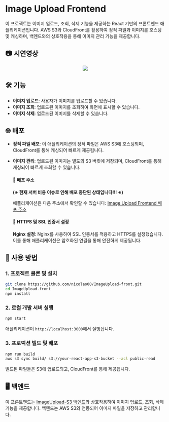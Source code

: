 # Image Upload Frontend

이 프로젝트는 이미지 업로드, 조회, 삭제 기능을 제공하는 React 기반의 프론트엔드 애플리케이션입니다. AWS S3와 CloudFront를 활용하여 정적 파일과 이미지를 호스팅 및 캐싱하며, 백엔드와의 상호작용을 통해 이미지 관리 기능을 제공합니다.

## 📷 시연영상
<p align="center">
  <img src = "https://github.com/user-attachments/assets/1be53404-708a-4895-a479-fe0c9982921a">
</p>

## 🛠️ 기능

- **이미지 업로드**: 사용자가 이미지를 업로드할 수 있습니다.
- **이미지 조회**: 업로드된 이미지를 조회하여 화면에 표시할 수 있습니다.
- **이미지 삭제**: 업로드된 이미지를 삭제할 수 있습니다.

## 🌐 배포

- **정적 파일 배포**: 이 애플리케이션의 정적 파일은 AWS S3에 호스팅되며, CloudFront를 통해 캐싱되어 빠르게 제공됩니다.
- **이미지 관리**: 업로드된 이미지는 별도의 S3 버킷에 저장되며, CloudFront를 통해 캐싱되어 빠르게 조회할 수 있습니다.
  #### 🔗 배포 주소
  **(※ 현재 서버 비용 이슈로 인해 배포 중단된 상태입니다!!! ※)**
  
  애플리케이션은 다음 주소에서 확인할 수 있습니다: [Image Upload Frontend 배포 주소](https://uploader-front.p-e.kr/)
  #### 🔐 HTTPS 및 SSL 인증서 설정
  **Nginx 설정**: Nginx를 사용하여 SSL 인증서를 적용하고 HTTPS를 설정했습니다. 이를 통해 애플리케이션은 암호화된 연결을 통해 안전하게 제공됩니다.

## 🚀 사용 방법

### 1. 프로젝트 클론 및 설치

```bash
git clone https://github.com/nicolao00/ImageUpload-front.git
cd ImageUpload-front
npm install
```

### 2. 로컬 개발 서버 실행

```bash
npm start
```

애플리케이션이 `http://localhost:3000`에서 실행됩니다.

### 3. 프로덕션 빌드 및 배포

```bash
npm run build
aws s3 sync build/ s3://your-react-app-s3-bucket --acl public-read
```

빌드된 파일들은 S3에 업로드되고, CloudFront를 통해 제공됩니다.

## 🖥️ 백엔드

이 프론트엔드는 [ImageUpload-S3 백엔드](https://github.com/nicolao00/ImageUpload-S3)와 상호작용하여 이미지 업로드, 조회, 삭제 기능을 제공합니다. 백엔드는 AWS S3와 연동되어 이미지 파일을 저장하고 관리합니다.
